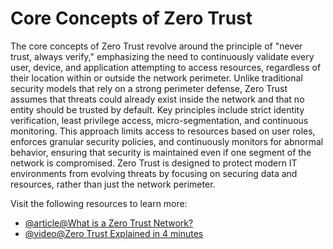 # Core Concepts of Zero Trust

The core concepts of Zero Trust revolve around the principle of "never trust, always verify," emphasizing the need to continuously validate every user, device, and application attempting to access resources, regardless of their location within or outside the network perimeter. Unlike traditional security models that rely on a strong perimeter defense, Zero Trust assumes that threats could already exist inside the network and that no entity should be trusted by default. Key principles include strict identity verification, least privilege access, micro-segmentation, and continuous monitoring. This approach limits access to resources based on user roles, enforces granular security policies, and continuously monitors for abnormal behavior, ensuring that security is maintained even if one segment of the network is compromised. Zero Trust is designed to protect modern IT environments from evolving threats by focusing on securing data and resources, rather than just the network perimeter.

Visit the following resources to learn more:

- [@article@What is a Zero Trust Network?](https://www.cloudflare.com/en-gb/learning/security/glossary/what-is-zero-trust/)
- [@video@Zero Trust Explained in 4 minutes](https://www.youtube.com/watch?v=yn6CPQ9RioA)